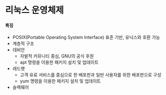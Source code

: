 # 리눅스 운영체제
#### 특징
- POSIX(Portable Operating System Interface) 표준 기반, 유닉스와 호환 가능
- 계층적 구조
- 데비안
	- 자발적 커뮤니티 중심, GNU의 공식 후원 
	- apt 명령을 이용한 패키지 설치 및 업데이트
- 레드햇
	- 고객 유료 서비스를 중심으로 한 배포판과 일반 사용자를 위한 배포판으로 구성
	- yum 명령을 이용한 패키지 설치 및 업데이트
- 슬랙웨어 